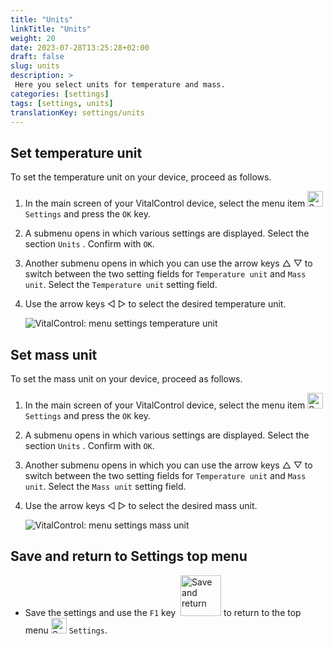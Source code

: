 ```yaml
---
title: "Units"
linkTitle: "Units"
weight: 20
date: 2023-07-28T13:25:28+02:00
draft: false
slug: units
description: >
 Here you select units for temperature and mass.
categories: [settings]
tags: [settings, units]
translationKey: settings/units
---
```

## Set temperature unit

To set the temperature unit on your device, proceed as follows.

1. In the main screen of your VitalControl device, select the menu item <img src="/icons/gear.svg" width="25" align="bottom" alt="Settings" /> `Settings` and press the `OK` key.

2. A submenu opens in which various settings are displayed. Select the section `Units` . Confirm with `OK`.

3. Another submenu opens in which you can use the arrow keys △ ▽ to switch between the two setting fields for `Temperature unit` and `Mass unit`. Select the `Temperature unit` setting field.

4. Use the arrow keys ◁ ▷ to select the desired temperature unit.

    ![VitalControl: menu settings temperature unit](../images/temperature.png "Temperature unit")

## Set mass unit

To set the mass unit on your device, proceed as follows.

1. In the main screen of your VitalControl device, select the menu item <img src="/icons/gear.svg" width="25" align="bottom" alt="Settings" /> `Settings` and press the `OK` key.

2. A submenu opens in which various settings are displayed. Select the section `Units` . Confirm with `OK`.

3. Another submenu opens in which you can use the arrow keys △ ▽ to switch between the two setting fields for `Temperature unit` and `Mass unit`. Select the `Mass unit` setting field.

4. Use the arrow keys ◁ ▷ to select the desired mass unit.

    ![VitalControl: menu settings mass unit](../images/mass.png "Mass unit")

## Save and return to Settings top menu

- Save the settings and use the `F1` key &nbsp;<img src="/icons/footer/save_exit.svg" width="65" align="bottom" alt="Save and return" /> to return to the top menu <img src="/icons/gear.svg" width="25" align="bottom" alt="Settings" /> `Settings`.
